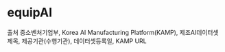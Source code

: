 # equipAI

출처
중소벤처기업부, Korea AI Manufacturing Platform(KAMP),
 제조AI데이터셋 제목, 제공기관(수행기관), 데이터셋등록일, KAMP URL

